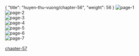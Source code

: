 { "title": "huyen-thu-vuong/chapter-56", "weight": 56 }
<img src="huyen-thu-vuong_0056_01-c33ff55182f500dc4de9364aa6bd45d2.webp" alt="page-1" origin="https://3.bp.blogspot.com/-H6XmJVsTSuA/Vz1zF5MkRxI/AAAAAAAHD8w/HZDJhwhlXBg/s0/Huyen-Thu-Vuong-Chapter-56-P-2.jpg"><br/>
<img src="huyen-thu-vuong_0056_02-097620a5dab1863d9427a5b7a26b988b.webp" alt="page-2" origin="https://3.bp.blogspot.com/-rI70C3sR9xE/Vz1zHeNnrWI/AAAAAAAHD80/6EcO456Vbd8/s0/Huyen-Thu-Vuong-Chapter-56-P-3.jpg"><br/>
<img src="huyen-thu-vuong_0056_03-d8bfc72b50ae277bd67c414c21d079eb.webp" alt="page-3" origin="https://3.bp.blogspot.com/-wPCJYGyOa2o/Vz1zIV-XxOI/AAAAAAAHD84/QkUipmlnnQE/s0/Huyen-Thu-Vuong-Chapter-56-P-4.jpg"><br/>
<img src="huyen-thu-vuong_0056_04-d1fc9e118069aae31a4a91873391d51a.webp" alt="page-4" origin="https://3.bp.blogspot.com/-58kjOBN1TQQ/Vz1zJsNpeEI/AAAAAAAHD88/S_-ZyBCJQF8/s0/Huyen-Thu-Vuong-Chapter-56-P-5.jpg"><br/>
<img src="huyen-thu-vuong_0056_05-ca84bcbd2380593469832f13a802b9a8.webp" alt="page-5" origin="https://3.bp.blogspot.com/-vwNjbUmtUKc/Vz1zKvtNPTI/AAAAAAAHD9A/H0NAirNQrWo/s0/Huyen-Thu-Vuong-Chapter-56-P-6.jpg"><br/>
<img src="huyen-thu-vuong_0056_06-11109d5fb4bdd65c975fd65b87622475.webp" alt="page-6" origin="https://3.bp.blogspot.com/-HKMAJI0LOfo/Vz1zL_6A00I/AAAAAAAHD9E/4X3a2RAsxOs/s0/Huyen-Thu-Vuong-Chapter-56-P-7.jpg"><br/>
<img src="huyen-thu-vuong_0056_07-183cf6157081901d57cc628c84ed414c.webp" alt="page-7" origin="https://3.bp.blogspot.com/-ff4l7KFtm0Y/Vz1zNMszhRI/AAAAAAAHD9I/tvWI-jJjq3s/s0/Huyen-Thu-Vuong-Chapter-56-P-8.jpg"><br/>
<br/><a class="nextchap" href="/huyen-thu-vuong/chapter-57">chapter-57</a>
